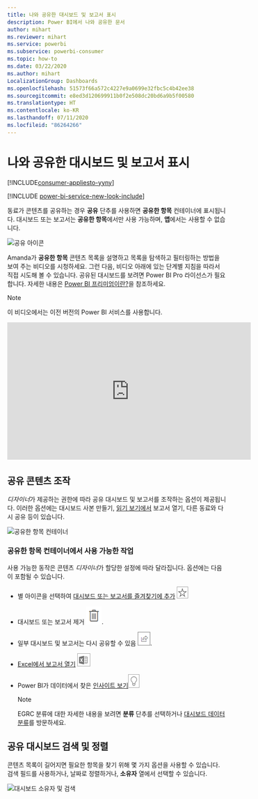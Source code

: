 ```yaml
---
title: 나와 공유한 대시보드 및 보고서 표시
description: Power BI에서 나와 공유한 문서
author: mihart
ms.reviewer: mihart
ms.service: powerbi
ms.subservice: powerbi-consumer
ms.topic: how-to
ms.date: 03/22/2020
ms.author: mihart
LocalizationGroup: Dashboards
ms.openlocfilehash: 51573f66a572c4227e9a0699e32fbc5c4b42ee38
ms.sourcegitcommit: e8ed3d120699911b0f2e508dc20bd6a9b5f00580
ms.translationtype: HT
ms.contentlocale: ko-KR
ms.lasthandoff: 07/11/2020
ms.locfileid: "86264266"
---
```

# <a name="display-the-dashboards-and-reports-that-have-been-shared-with-me"></a>나와 공유한 대시보드 및 보고서 표시

[!INCLUDE[consumer-appliesto-yyny](../includes/consumer-appliesto-yyny.md)]

[!INCLUDE [power-bi-service-new-look-include](../includes/power-bi-service-new-look-include.md)]

동료가 콘텐츠를 공유하는 경우 **공유** 단추를 사용하면 **공유한 항목** 컨테이너에 표시됩니다. 대시보드 또는 보고서는 **공유한 항목**에서만 사용 가능하며, **앱**에서는 사용할 수 없습니다.

![공유 아이콘](./media/end-user-shared-with-me/power-bi-share-dashboard.png)

Amanda가 **공유한 항목** 콘텐츠 목록을 설명하고 목록을 탐색하고 필터링하는 방법을 보여 주는 비디오를 시청하세요. 그런 다음, 비디오 아래에 있는 단계별 지침을 따라서 직접 시도해 볼 수 있습니다. 공유된 대시보드를 보려면 Power BI Pro 라이선스가 필요합니다. 자세한 내용은 [Power BI 프리미엄이란?](../admin/service-premium-what-is.md)을 참조하세요.
    

> [!NOTE]
> 이 비디오에서는 이전 버전의 Power BI 서비스를 사용합니다.
    

<iframe width="560" height="315" src="https://www.youtube.com/embed/G26dr2PsEpk" frameborder="0" allowfullscreen></iframe>

## <a name="interact-with-shared-content"></a>공유 콘텐츠 조작

*디자이너*가 제공하는 권한에 따라 공유 대시보드 및 보고서를 조작하는 옵션이 제공됩니다. 이러한 옵션에는 대시보드 사본 만들기, [읽기 보기에서](end-user-reading-view.md) 보고서 열기, 다른 동료와 다시 공유 등이 있습니다.

![공유한 항목 컨테이너](./media/end-user-shared-with-me/power-bi-shared.png)

### <a name="actions-available-from-the-shared-with-me-container"></a>**공유한 항목** 컨테이너에서 사용 가능한 작업
사용 가능한 동작은 콘텐츠 *디자이너*가 할당한 설정에 따라 달라집니다. 옵션에는 다음이 포함될 수 있습니다.
* 별 아이콘을 선택하여 [대시보드 또는 보고서를 즐겨찾기에 추가](end-user-favorite.md) ![별 아이콘](./media/end-user-shared-with-me/power-bi-star-icon.png)
* 대시보드 또는 보고서 제거  ![휴지통 아이콘](./media/end-user-shared-with-me/power-bi-delete-icon.png).
* 일부 대시보드 및 보고서는 다시 공유할 수 있음  ![공유 아이콘](./media/end-user-shared-with-me/power-bi-share-icon-new.png).
* [Excel에서 보고서 열기](end-user-export.md) ![Excel로 내보내기 아이콘](./media/end-user-shared-with-me/power-bi-excel.png) 
* Power BI가 데이터에서 찾은 [인사이트 보기](end-user-insights.md)![인사이트 아이콘](./media/end-user-shared-with-me/power-bi-insights.png)
  
  > [!NOTE]
  > EGRC 분류에 대한 자세한 내용을 보려면 **분류** 단추를 선택하거나 [대시보드 데이터 분류](../create-reports/service-data-classification.md)를 방문하세요.
  > 


## <a name="search-and-sort-shared-dashboards"></a>공유 대시보드 검색 및 정렬
콘텐츠 목록이 길어지면 필요한 항목을 찾기 위해 몇 가지 옵션을 사용할 수 있습니다. 검색 필드를 사용하거나, 날짜로 정렬하거나, **소유자** 열에서 선택할 수 있습니다.    

![대시보드 소유자 및 검색](./media/end-user-shared-with-me/power-bi-sort.png)
